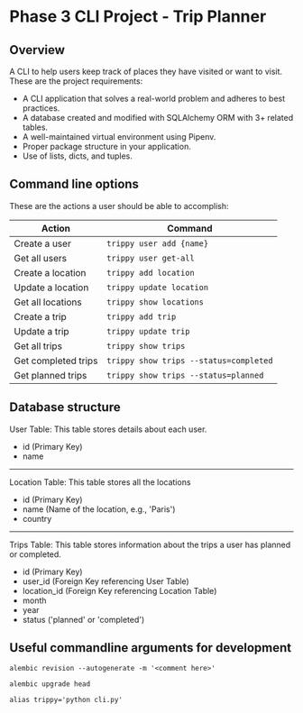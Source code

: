 # Phase 3 CLI Project - Trip Planner

## Overview

A CLI to help users keep track of places they have visited or want to visit. These are the project requirements:

- A CLI application that solves a real-world problem and adheres to best practices.
- A database created and modified with SQLAlchemy ORM with 3+ related tables.
- A well-maintained virtual environment using Pipenv.
- Proper package structure in your application.
- Use of lists, dicts, and tuples.

## Command line options

These are the actions a user should be able to accomplish:

Action | Command
---|---
Create a user | `trippy user add {name}`
Get all users | `trippy user get-all`
Create a location | `trippy add location`
Update a location | `trippy update location`
Get all locations | `trippy show locations`
Create a trip | `trippy add trip`
Update a trip | `trippy update trip`
Get all trips | `trippy show trips`
Get completed trips | `trippy show trips --status=completed`
Get planned trips | `trippy show trips --status=planned`

## Database structure

User Table: This table stores details about each user.

- id (Primary Key)
- name

---

Location Table: This table stores all the locations

- id (Primary Key)
- name (Name of the location, e.g., 'Paris')
- country

---

Trips Table: This table stores information about the trips a user has planned or completed.

- id (Primary Key)
- user_id (Foreign Key referencing User Table)
- location_id (Foreign Key referencing Location Table)
- month
- year
- status ('planned' or 'completed')

## Useful commandline arguments for development


```shell
alembic revision --autogenerate -m '<comment here>'
```

```shell
alembic upgrade head
```

```shell
alias trippy='python cli.py'
```
